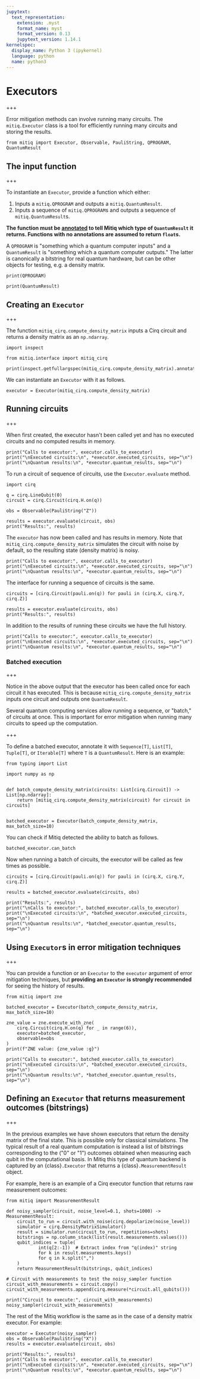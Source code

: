 ```yaml
---
jupytext:
  text_representation:
    extension: .myst
    format_name: myst
    format_version: 0.13
    jupytext_version: 1.14.1
kernelspec:
  display_name: Python 3 (ipykernel)
  language: python
  name: python3
---
```


# Executors

+++

Error mitigation methods can involve running many circuits. The `mitiq.Executor` class is a tool for efficiently running many circuits and storing the results.

```{code-cell} ipython3
from mitiq import Executor, Observable, PauliString, QPROGRAM, QuantumResult
```

## The input function

+++

To instantiate an `Executor`, provide a function which either:

1. Inputs a `mitiq.QPROGRAM` and outputs a `mitiq.QuantumResult`.
2. Inputs a sequence of `mitiq.QPROGRAM`s and outputs a sequence of `mitiq.QuantumResult`s.

**The function must be [annotated](https://www.python.org/dev/peps/pep-3107/) to tell Mitiq which type of `QuantumResult` it returns. Functions with no annotations are assumed to return `float`s.**

A `QPROGRAM` is "something which a quantum computer inputs" and a `QuantumResult` is "something which a quantum computer outputs." The latter is canonically a bitstring for real quantum hardware, but can be other objects for testing, e.g. a density matrix.

```{code-cell} ipython3
print(QPROGRAM)
```

```{code-cell} ipython3
print(QuantumResult)
```

## Creating an `Executor`

+++

The function `mitiq_cirq.compute_density_matrix` inputs a Cirq circuit and returns a density matrix as an `np.ndarray`.

```{code-cell} ipython3
import inspect

from mitiq.interface import mitiq_cirq

print(inspect.getfullargspec(mitiq_cirq.compute_density_matrix).annotations["return"])
```

We can instantiate an `Executor` with it as follows.

```{code-cell} ipython3
executor = Executor(mitiq_cirq.compute_density_matrix)
```

## Running circuits

+++

When first created, the executor hasn't been called yet and has no executed circuits and no computed results in memory.

```{code-cell} ipython3
print("Calls to executor:", executor.calls_to_executor)
print("\nExecuted circuits:\n", *executor.executed_circuits, sep="\n")
print("\nQuantum results:\n", *executor.quantum_results, sep="\n")
```

To run a circuit of sequence of circuits, use the `Executor.evaluate` method.

```{code-cell} ipython3
import cirq

q = cirq.LineQubit(0)
circuit = cirq.Circuit(cirq.H.on(q))

obs = Observable(PauliString("Z"))

results = executor.evaluate(circuit, obs)
print("Results:", results)
```

The `executor` has now been called and has results in memory. Note that `mitiq_cirq.compute_density_matrix` simulates the circuit with noise by default, so the resulting state (density matrix) is noisy.

```{code-cell} ipython3
print("Calls to executor:", executor.calls_to_executor)
print("\nExecuted circuits:\n", *executor.executed_circuits, sep="\n")
print("\nQuantum results:\n", *executor.quantum_results, sep="\n")
```

The interface for running a sequence of circuits is the same.

```{code-cell} ipython3
circuits = [cirq.Circuit(pauli.on(q)) for pauli in (cirq.X, cirq.Y, cirq.Z)]

results = executor.evaluate(circuits, obs)
print("Results:", results)
```

In addition to the results of running these circuits we have the full history.

```{code-cell} ipython3
print("Calls to executor:", executor.calls_to_executor)
print("\nExecuted circuits:\n", *executor.executed_circuits, sep="\n")
print("\nQuantum results:\n", *executor.quantum_results, sep="\n")
```

### Batched execution

+++

Notice in the above output that the executor has been called once for each circuit it has executed. This is because `mitiq_cirq.compute_density_matrix` inputs one circuit and outputs one `QuantumResult`.

Several quantum computing services allow running a sequence, or "batch," of circuits at once. This is important for error mitigation when running many circuits to speed up the computation.

+++

To define a batched executor, annotate it with `Sequence[T]`, `List[T]`, `Tuple[T]`, or `Iterable[T]` where `T` is a `QuantumResult`. Here is an example:

```{code-cell} ipython3
from typing import List

import numpy as np


def batch_compute_density_matrix(circuits: List[cirq.Circuit]) -> List[np.ndarray]:
    return [mitiq_cirq.compute_density_matrix(circuit) for circuit in circuits]


batched_executor = Executor(batch_compute_density_matrix, max_batch_size=10)
```

You can check if Mitiq detected the ability to batch as follows.

```{code-cell} ipython3
batched_executor.can_batch
```

Now when running a batch of circuits, the executor will be called as few times as possible.

```{code-cell} ipython3
circuits = [cirq.Circuit(pauli.on(q)) for pauli in (cirq.X, cirq.Y, cirq.Z)]

results = batched_executor.evaluate(circuits, obs)

print("Results:", results)
print("\nCalls to executor:", batched_executor.calls_to_executor)
print("\nExecuted circuits:\n", *batched_executor.executed_circuits, sep="\n")
print("\nQuantum results:\n", *batched_executor.quantum_results, sep="\n")
```

## Using `Executor`s in error mitigation techniques

+++

You can provide a function or an `Executor` to the `executor` argument of error mitigation techniques, but **providing an `Executor` is strongly recommended** for seeing the history of results.

```{code-cell} ipython3
from mitiq import zne
```

```{code-cell} ipython3
batched_executor = Executor(batch_compute_density_matrix, max_batch_size=10)

zne_value = zne.execute_with_zne(
    cirq.Circuit(cirq.H.on(q) for _ in range(6)), 
    executor=batched_executor, 
    observable=obs
)
print(f"ZNE value: {zne_value :g}")
```

```{code-cell} ipython3
print("Calls to executor:", batched_executor.calls_to_executor)
print("\nExecuted circuits:\n", *batched_executor.executed_circuits, sep="\n")
print("\nQuantum results:\n", *batched_executor.quantum_results, sep="\n")
```

## Defining an `Executor` that returns measurement outcomes (bitstrings)

+++

In the previous examples we have shown executors that return the density matrix of the final state. This is possible only for classical simulations.
The typical result of a real quantum computation is instead a list of bitstrings corresponding to the ("0" or "1") outcomes obtained when measuring each qubit in the computational basis.
In Mitiq this type of quantum backend is captured by an {class}`.Executor` that returns a {class}`.MeasurementResult` object.

For example, here is an example of a Cirq executor function that returns raw measurement outcomes:

```{code-cell} ipython3
from mitiq import MeasurementResult

def noisy_sampler(circuit, noise_level=0.1, shots=1000) -> MeasurementResult:
    circuit_to_run = circuit.with_noise(cirq.depolarize(noise_level))
    simulator = cirq.DensityMatrixSimulator()
    result = simulator.run(circuit_to_run, repetitions=shots)
    bitstrings = np.column_stack(list(result.measurements.values()))
    qubit_indices = tuple(
            int(q[2:-1])  # Extract index from "q(index)" string
            for k in result.measurements.keys()
            for q in k.split(",")
    )
    return MeasurementResult(bitstrings, qubit_indices)
```

```{code-cell} ipython3
# Circuit with measurements to test the noisy_sampler function
circuit_with_measurements = circuit.copy()
circuit_with_measurements.append(cirq.measure(*circuit.all_qubits()))

print("Circuit to execute:", circuit_with_measurements)
noisy_sampler(circuit_with_measurements)
```

The rest of the Mitiq workflow is the same as in the case of a density matrix executor. For example:

```{code-cell} ipython3
executor = Executor(noisy_sampler)
obs = Observable(PauliString("X"))
results = executor.evaluate(circuit, obs)

print("Results:", results)
print("Calls to executor:", executor.calls_to_executor)
print("\nExecuted circuits:\n", *executor.executed_circuits, sep="\n")
print("\nQuantum results:\n", *executor.quantum_results, sep="\n")
```
